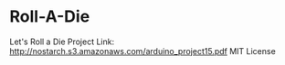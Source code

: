 # Roll-A-Die
Let's Roll a Die
Project Link: http://nostarch.s3.amazonaws.com/arduino_project15.pdf
MIT License
